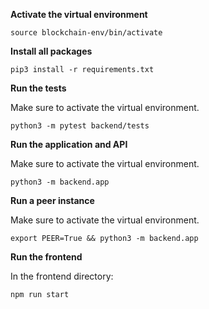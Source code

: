 **Activate the virtual environment**

```
source blockchain-env/bin/activate
```

**Install all packages**

```
pip3 install -r requirements.txt 
```

**Run the tests**

Make sure to activate the virtual environment.

```
python3 -m pytest backend/tests
```

**Run the application and API**

Make sure to activate the virtual environment.

```
python3 -m backend.app
```

**Run a peer instance**

Make sure to activate the virtual environment.

```
export PEER=True && python3 -m backend.app
```

**Run the frontend**

In the frontend directory:

```
npm run start
```